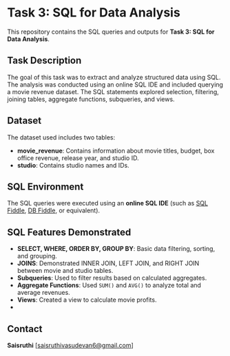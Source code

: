 
# Task 3: SQL for Data Analysis
This repository contains the SQL queries and outputs for **Task 3: SQL for Data Analysis**.

##  Task Description

The goal of this task was to extract and analyze structured data using SQL. The analysis was conducted using an online SQL IDE and included querying a movie revenue dataset. The SQL statements explored selection, filtering, joining tables, aggregate functions, subqueries, and views.

## Dataset

The dataset used includes two tables:
- **movie_revenue**: Contains information about movie titles, budget, box office revenue, release year, and studio ID.
- **studio**: Contains studio names and IDs.

## SQL Environment

The SQL queries were executed using an **online SQL IDE** (such as [SQL Fiddle](https://sqlfiddle.com), [DB Fiddle](https://www.db-fiddle.com), or equivalent).

## SQL Features Demonstrated

- **SELECT, WHERE, ORDER BY, GROUP BY**: Basic data filtering, sorting, and grouping.
- **JOINS**: Demonstrated INNER JOIN, LEFT JOIN, and RIGHT JOIN between movie and studio tables.
- **Subqueries**: Used to filter results based on calculated aggregates.
- **Aggregate Functions**: Used `SUM()` and `AVG()` to analyze total and average revenues.
- **Views**: Created a view to calculate movie profits.
- 
## Contact

**Saisruthi** [saisruthivasudevan6@gmail.com]
